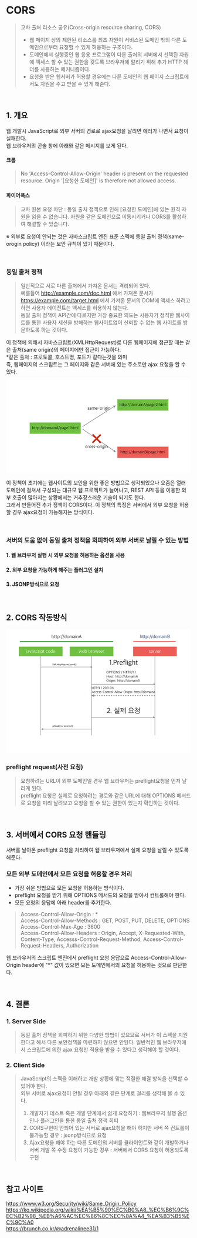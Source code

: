 # CORS

> 교차 출처 리소스 공유(Cross-origin resource sharing, CORS) 
> - 웹 페이지 상의 제한된 리소스를 최초 자원이 서비스된 도메인 밖의 다른 도메인으로부터 요청할 수 있게 허용하는 구조이다. 
> - 도메인에서 실행중인 웹 응용 프로그램이 다른 출처의 서버에서 선택된 자원에 액세스 할 수 있는 권한을 갖도록 브라우저에 알리기 위해 추가 HTTP 헤더를 사용하는 메커니즘이다. 
> - 요청을 받은 웹서버가 허용할 경우에는 다른 도메인의 웹 페이지 스크립트에서도 자원을 주고 받을 수 있게 해준다. 

<br>

## 1. 개요 

웹 개발시 JavaScript로 외부 서버의 경로로 ajax요청을 날리면 에러가 나면서 요청이 실패한다. <br> 웹 브라우저의 콘솔 창에 아래와 같은 메시지를 보게 된다. 

#### 크롬 
> No 'Access-Control-Allow-Origin' header is present on the requested resource. Origin '[요청한 도메인]' is therefore not allowed access. 

#### 파이어폭스 
> 교차 원본 요청 차단 : 동일 출처 정책으로 인해 [요청한 도메인]에 있는 원격 자원을 읽을 수 없습니다. 자원을 같은 도메인으로 이동시키거나 CORS를 활성하여 해결할 수 있습니다. 


※ 외부로 요청이 안되는 것은 자바스크립트 엔진 표준 스펙에 동일 출처 정책(same-orogin policy) 이라는 보안 규칙이 있기 때문이다. 

<br>

### 동일 출처 정책 
> 일반적으로 서로 다른 출처에서 가져온 문서는 격리되어 있다.<br> 예를들어 http://example.com/doc.html 에서 가져온 문서가 https://example.com/target.html 에서 가져온 문서의 DOM에 액세스 하려고 하면 사용자 에이전트는 액세스를 허용하지 않는다. <br> 동일 출처 정책이 API간에 다르지만 가장 중요한 의도는 사용자가 정직한 웹사이트를 통한 사용자 세션을 방해하는 웹사이트없이 신뢰할 수 없는 웹 사이트를 방문하도록 하는 것이다. 


이 정책에 의해서 자바스크립트(XMLHttpRequest)로 다른 웹페이지에 접근할 때는 같은 출처(same origin)의 페이지에만 접근이 가능하다. <br>
*같은 출처 : 프로토콜, 호스트명, 포트가 같다는것을 의미 <br>
즉, 웹페이지의 스크립트는 그 페이지와 같은 서버에 있는 주소로만 ajax 요청을 할 수 있다. 

![](../img/SameOrigin_Policy.png)

이 정책이 초기에는 웹사이트의 보안을 위한 좋은 방법으로 생각되었으나 요즘은 열러 도메인에 걸쳐서 구성되는 대규모 웹 프로젝트가 늘어나고, REST API 등을 이용한 외부 호출이 많아지는 상황에서는 거추장스러운 기술이 되기도 한다. <br>
그래서 만들어진 추가 정책이 CORS이다. 이 정책의 특징은 서버에서 외부 요청을 허용할 경우 ajax요청이 가능해지는 방식이다. 

<br>

### 서버의 도움 없이 동일 출처 정책을 회피하여 외부 서버로 날릴 수 있는 방법

#### 1. 웹 브라우저 실행 시 외부 요청을 허용하는 옵션을 사용 
#### 2. 외부 요청을 가능하게 해주는 플러그인 설치 
#### 3. JSONP방식으로 요청 

<br>

## 2. CORS 작동방식 

![](../img/cors_working.png)

### preflight request(사전 요청)
> 요청하려는 URL이 외부 도메인일 경우 웹 브라우저는 preflight요청을 먼저 날리게 된다. <br> preflight 요청은 실제로 요청하려는 경로와 같은 URL에 대해 OPTIONS 메서드로 요청을 미리 날려보고 요청을 할 수 있는 권한이 있는지 확인하는 것이다. 

<br>

## 3. 서버에서 CORS 요청 핸들링 

서버롤 날아온 preflight 요청을 처리하여 웹 브라우저에서 실제 요청을 날릴 수 있도록 해준다.

### 모든 외부 도메인에서 모든 요청을 허용할 경우 처리 

- 가장 쉬운 방법으로 모든 요청을 허용하는 방식이다. 
- preflight 요청을 받기 위해 OPTIONS 메서드의 요청을 받아서 컨트롤해야 한다. 
- 모든 요청의 응답에 아래 header를 추가한다.

> Access-Control-Allow-Origin : * <br>
> Access-Control-Allow-Methods : GET, POST, PUT, DELETE, OPTIONS <br>
> Access-Control-Max-Age : 3600 <br>
> Access-Control-Allow-Headers : Origin, Accept, X-Requested-With, Content-Type, Accesss-Control-Request-Method, Access-Control-Request-Headers, Authorization 

웹 브라우저의 스크립트 엔진에서 preflight 요청 응답으로 Access-Control-Allow-Origin header에 "*" 값이 있으면 모든 도메인에서의 요청을 허용하는 것으로 판단한다.


<br>

## 4. 결론 

### 1. Server Side 

> 동일 출처 정책을 회피하기 위한 다양한 방법이 있으므로 서버가 이 스펙을 지원한다고 해서 다른 보안정책을 마련하지 않으면 안된다. 일반적인 웹 브라우저에서 스크립트에 의한 ajax 요청만 적용을 받을 수 있다고 생각해야 할 것이다. 

### 2. Client Side 

> JavaScript의 스펙을 이해하고 개발 상황에 맞는 적절한 해결 방식을 선택할 수 있어야 한다. <br> 외부 서버로 ajax요청이 안될 경우 아래와 같은 단계로 철리를 생각해 볼 수 있다. 
> 1. 개발자가 테스트 혹은 개발 단계에서 쉽게 요청하기 : 웹브라우저 실행 옵션인나 플러그인을 통한 동일 출처 정책 회피 
> 2. CORS구현이 안되어 있는 서버로 ajax요청을 해야 하지만 서버 쪽 컨트롤이 불가능할 경우 : jsonp방식으로 요청 
> 3. Ajax요청을 해야 하는 다른 도메인의 서버를 클라이언트와 같이 개발하거나 서버 개발 쪽 수정 요청이 가능한 경우 : 서버에서 CORS 요청이 허용되도록 구현 

<br>

## 참고 사이트

https://www.w3.org/Security/wiki/Same_Origin_Policy<br>
https://ko.wikipedia.org/wiki/%EA%B5%90%EC%B0%A8_%EC%B6%9C%EC%B2%98_%EB%A6%AC%EC%86%8C%EC%8A%A4_%EA%B3%B5%EC%9C%A0<br>
https://brunch.co.kr/@adrenalinee31/1